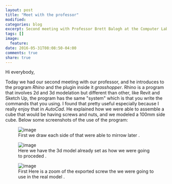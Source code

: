 ```yaml
---
layout: post
title: "Meet with the professor"
modified:
categories: blog
excerpt: Second meeting with Professor Brett Balogh at the Computer Lab
tags: []
image:
  feature:
date: 2016-05-31T08:08:50-04:00
comments: true
share: true
---
```

Hi everybody,

Today we had our second meeting with our professor, and he introduces to the program *Rhino* and the plugin inside it *grasshopper*.
Rhino is a program that involves 2d and 3d modelation but different than other, like Revit and Sketch Up, the program has the same "system" which is that you write the commands that you using. I found that pretty useful especially because I really enjoy that in *AutoCad*.
He explained how we were able to assemble a cube that would be having screws and nuts, and we modeled a 100mm side cube.
Below some screenshots of the use of the program:

<figure>
<img src="/image/tuesday1.psd" alt="image">
	<figcaption> First we draw each side of that were able to mirrow later </a>.</figcaption>
</figure>

<figure>
	<img src="/image/tuesday2.psd" alt="image">
	<figcaption> Here we have the 3d model already set as how we were going to proceded </a>.</figcaption>
</figure>

<figure>
	<img src="/image/tuesday3.psd" alt="image">
	<figcaption> First Here is a zoom of the exported screw the we were going to use in the real model </a>.</figcaption>
</figure>
